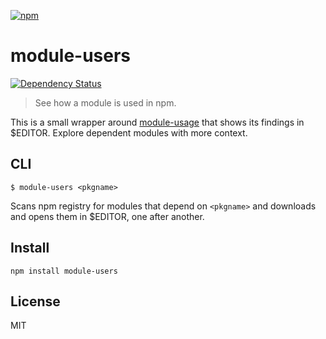 [![npm](https://nodei.co/npm/module-users.png)](https://npmjs.com/package/module-users)

# module-users

[![Dependency Status][david-badge]][david]

> See how a module is used in npm.

This is a small wrapper around [module-usage] that shows its findings in $EDITOR. Explore dependent modules with more context.

[module-usage]: https://github.com/juliangruber/module-usage

[david]: https://david-dm.org/eush77/module-users
[david-badge]: https://david-dm.org/eush77/module-users.png

## CLI

```
$ module-users <pkgname>
```

Scans npm registry for modules that depend on `<pkgname>` and downloads and opens them in $EDITOR, one after another.

## Install

```
npm install module-users
```

## License

MIT
